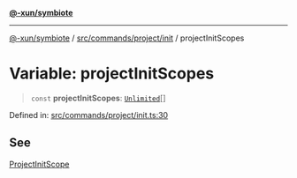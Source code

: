 [**@-xun/symbiote**](../../../../../README.md)

***

[@-xun/symbiote](../../../../../README.md) / [src/commands/project/init](../README.md) / projectInitScopes

# Variable: projectInitScopes

> `const` **projectInitScopes**: [`Unlimited`](../../../../configure/enumerations/UnlimitedGlobalScope.md#unlimited)[]

Defined in: [src/commands/project/init.ts:30](https://github.com/Xunnamius/symbiote/blob/2e287e33709b516a0ca83d4aca24e98dc1018688/src/commands/project/init.ts#L30)

## See

[ProjectInitScope](../../../../configure/enumerations/UnlimitedGlobalScope.md)
